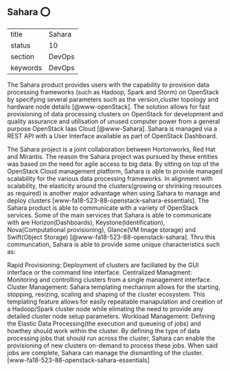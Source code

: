 ## Sahara :o:


|          |            |
| -------- | ---------- |
| title    | Sahara     | 
| status   | 10         |
| section  | DevOps     |
| keywords | DevOps     |



The Sahara product provides users with the capability to provision
data processing frameworks (such as Hadoop, Spark and Storm) on
OpenStack by specifying several parameters such as the version,cluster
topology and hardware node details [@www-openStack]. The solution
allows for fast provisioning of data processing clusters on OpenStack
for development and quality assurance and utilisation of unused
computer power from a general purpose OpenStack Iaas
Cloud [@www-Sahara].  Sahara is managed via a REST API with a User
Interface available as part of OpenStack Dashboard.

The Sahara project is a joint collaboration between Hortonworks, Red Hat 
and Mirantis. The reason the Sahara project was pursued by these entities 
was based on the need for agile access to big data. By sitting on top of the 
OpenStack Cloud management platform, Sahara is able to provide managed 
scalability for the various data processing frameworks. In alignment with 
scalability, the elasticity around the clusters(growing or shrinking resources 
as required) is another major advantage when using Sahara to manage and 
deploy clusters [www-fa18-523-88-openstack-sahara-essentials].
The Sahara product is able to communicate with a variety of OpenStack services. 
Some of the main services that Sahara is able to communicate with are 
Horizon(Dashboards), Keystone(Identification), Nova(Computational provisioning), 
Glance(VM Image storage) and Swift(Object Storage) [@www-fa18-523-88-openstack-sahara].
Thru this communcation, Sahara is able to provide some unique characteristics such as:

Rapid Provisioning: Deployment of clusters are faciliated by the GUI interface or the 
command line interface.
Centralized Managment: Monitoring and controlling clusters from a single management
interface.
Cluster Management: Sahara templating mechanism allows for the starting, stopping, resizing,
scaling and shaping of the cluster ecosystem. This templating feature allows for easily repeatable 
manapulation and creation of a Hadoop/Spark cluster node while elimating the need to provide any
detailed cluster node setup parameters.
Workload Management: Defining the Elastic Data Processing(the execution and queueing 
of jobs) and howthey should work within the cluster. By defining the type of data 
processing jobs that should run across the cluster, Sahara can enable the provisioning
of new clusters on-demand to process these jobs. When said jobs are complete, Sahara can manage
the dismantling of the cluster.
[www-fa18-523-88-openstack-sahara-essentials]

